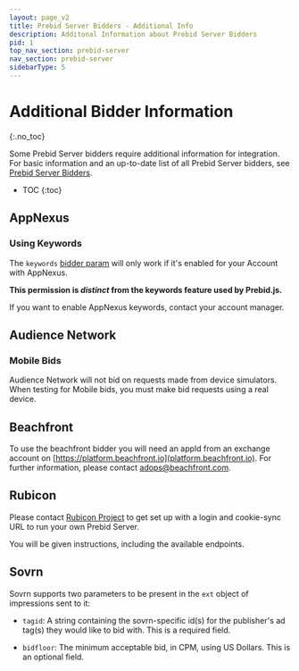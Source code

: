 ```yaml
---
layout: page_v2
title: Prebid Server Bidders - Additional Info
description: Additonal Information about Prebid Server Bidders
pid: 1
top_nav_section: prebid-server
nav_section: prebid-server
sidebarType: 5
---
```


# Additional Bidder Information
{:.no_toc}

Some Prebid Server bidders require additional information for integration. For basic information and an up-to-date list of all Prebid Server bidders, see [Prebid Server Bidders]({{site.baseurl}}/dev-docs/prebid-server-bidders.html).

* TOC
{:toc}

## AppNexus

### Using Keywords

The `keywords` [bidder param](../../static/bidder-params/appnexus.json) will only work if
it's enabled for your Account with AppNexus.

**This permission is _distinct_ from the keywords feature used by Prebid.js.**

If you want to enable AppNexus keywords, contact your account manager.

## Audience Network

### Mobile Bids

Audience Network will not bid on requests made from device simulators. When testing for Mobile bids, you must make bid requests using a real device.

## Beachfront

To use the beachfront bidder you will need an appId from an exchange account on [https://platform.beachfront.io](platform.beachfront.io). For further information, please contact [adops@beachfront.com](mailto:adops@beachfront.com).

## Rubicon

Please contact [Rubicon Project](../../static/bidder-info/rubicon.yaml) to get set up with a login and cookie-sync URL to run your own Prebid Server.

You will be given instructions, including the available endpoints.

## Sovrn

Sovrn supports two parameters to be present in the `ext` object of impressions sent to it:

- `tagid`: A string containing the sovrn-specific id(s) for the publisher's ad tag(s) they would like to bid with. This is a required field.

- `bidfloor`: The minimum acceptable bid, in CPM, using US Dollars. This is an optional field.
